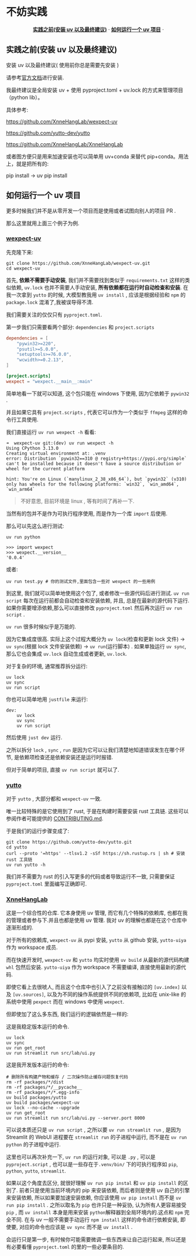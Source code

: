 # 不妨实践

<p align="center">
  <a href="#实践之前(安装 uv 以及最终建议)"><strong>实践之前(安装 uv 以及最终建议)</strong></a> ·
  <a href="#如何运行一个 uv 项目"><strong>如何运行一个 uv 项目</strong></a> ·
</p>

## 实践之前(安装 uv 以及最终建议)

安装 uv 以及最终建议( 使用前你总是需要先安装 )

请参考[官方文档](https://docs.astral.sh/uv/getting-started/installation/)进行安装.

我最终建议是全局安装 uv + 使用 pyproject.toml + uv.lock 的方式来管理项目（python lib）。

具体参考:

https://github.com/XnneHangLab/wexpect-uv

https://github.com/yutto-dev/yutto

https://github.com/XnneHangLab/XnneHangLab

或者图方便只是用来加速安装也可以简单用 uv+conda 来替代 pip+conda。用法上，就是把所有的:

pip install → uv pip install

## 如何运行一个 uv 项目

更多时候我们并不是从零开发一个项目而是使用或者试图向别人的项目 PR .

那么这里就用上面三个例子为例.

### [wexpect-uv](https://github.com/XnneHangLab/wexpect-uv.git)

先克隆下来:

```shell
git clone https://github.com/XnneHangLab/wexpect-uv.git
cd wexpect-uv
```

首先, **依赖不需要手动安装**, 我们并不需要找到类似于 `requirements.txt` 这样的类似依赖, `uv.lock` 也并不需要人手动安装, **所有依赖都在运行时自动检查和安装**. 在我一次拿到 `yutto` 的时候, 大模型教我用 `uv install` , 应该是根据经验和 `npm` 的 `package.lock` 混淆了,我被误导得不清.

我们需要关注的仅仅只有 `pyproject.toml`.

第一步我们只需要看两个部分: `dependencies` 和 `project.scripts`

```toml
dependencies = [
    "pywin32>=220",
    "psutil>=5.0.0",
    "setuptools>=76.0.0",
    "wcwidth>=0.2.13",
]

[project.scripts]
wexpect = "wexpect.__main__:main"
```

简单地看一下就可以知道, 这个包只能在 windows 下使用, 因为它依赖于 `pywin32` .

并且如果它具有 `project.scripts` , 代表它可以作为一个类似于 `ffmpeg` 这样的命令行工具使用.

我们直接运行 `uv run wexpect -h` 看看:

```shell
➜  wexpect-uv git:(dev) uv run wexpect -h
Using CPython 3.13.0
Creating virtual environment at: .venv
error: Distribution `pywin32==310 @ registry+https://pypi.org/simple` can't be installed because it doesn't have a source distribution or wheel for the current platform

hint: You're on Linux (`manylinux_2_38_x86_64`), but `pywin32` (v310) only has wheels for the following platforms: `win32`, `win_amd64`, `win_arm64`
```

> 不好意思, 目前环境是 linux , 等有时间了再补一下.

当然有的包并不是作为可执行程序使用, 而是作为一个库 `import` 后使用.

那么可以先这么进行测试:

```shell
uv run python

>>> import wexpect
>>> wexpect.__version__
'0.0.4'
```

或者:

```shell
uv run test.py # 你的测试文件,里面包含一些对 wexpect 的一些用例
```

到这里, 我们就可以简单地使用这个包了, 或者修改一些源代码后进行测试. `uv run script` 每次在运行前都会自动检查和安装依赖, 并且, 总是在最新的源代码下运行. 如果你需要增添依赖,那么可以直接修改 `pyproject.toml` 然后再次运行 `uv run script` .

`uv run` 很多时候似乎是万能的.

因为它集成度很高. 实际上这个过程大概分为 `uv lock`(检查和更新 lock 文件) -> `uv sync`(根据 lock 文件安装依赖) -> `uv run`(运行脚本) . 如果单独运行 `uv sync`, 那么它也会集成 `uv.lock` 自动生成或者更新, `uv.lock`.

对于复杂的环境, 通常推荐拆分运行:

```shell
uv lock
uv sync
uv run script
```

你也可以简单地用 `justfile` 来运行:

```justfile
dev:
    uv lock
    uv sync
    uv run script
```

然后使用 `just dev` 运行.

之所以拆分 `lock` , `sync` , `run` 是因为它可以让我们清楚地知道错误发生在哪个环节, 是依赖项检查还是依赖安装还是运行时报错.

但对于简单的项目, 直接 `uv run script` 就可以了.

### [yutto](https://github.com/yutto-dev/yutto.git)

对于 `yutto` , 大部分都和 `wexpect-uv` 一致.

唯一比较特殊的是它使用到了 rust, 于是在构建时需要安装 rust 工具链. 这些可以参阅作者可能提供的 [CONTRIBUTING.md](https://github.com/yutto-dev/yutto/blob/main/CONTRIBUTING.md).

于是我们的运行步骤变成了:

```shell
git clone https://github.com/yutto-dev/yutto.git
cd yutto
curl --proto '=https' --tlsv1.2 -sSf https://sh.rustup.rs | sh # 安装 rust 工具链
uv run yutto -h
```

我们并不需要为 rust 的引入写更多的代码或者导致运行不一致, 只需要保证 `pyproject.toml` 里面编写正确即可.

### [XnneHangLab](https://github.com/XnneHangLab/XnneHangLab.git)

这是一个综合性的仓库. 它本身使用 uv 管理, 而它有几个特殊的依赖库, 也都在我的管理或者参与下.并且也都是使用 uv 管理. 我对 uv 的理解也都是在这个仓库中逐渐形成的.

对于所有的依赖库, `wexpect-uv` 从 pypi 安装, `yutto` 从 github 安装, `yutto-uiya` 作为 workspace 成员.

而在快速开发时, `wexpect-uv` 和 `yutto` 均实时使用 `uv build` 从最新的源代码构建 `whl` 包然后安装. `yutto-uiya` 作为 workspace 不需要编译, 直接使用最新的源代码.

即使它看上去很唬人, 而且这个仓库中也引入了之前没有接触过的 `[uv.index]` 以及 `[uv.sources]`, 以及为不同的操作系统提供不同的依赖项, 比如在 unix-like 的 系统中使用 `pexpect` 而在 windows 中使用 `wexpect`.

但即使加了这么多东西, 我们运行的逻辑依然是一样的:

这是我稳定版本运行的命令.

```shell
uv lock
uv sync
uv run get_root
uv run streamlit run src/lab/ui.py
```

这是我开发版本运行的命令:

```shell
# 删除所有构建产物和缓存 / 二次操作防止缓存问题恢复代码
rm -rf packages/*/dist
rm -rf packages/*/__pycache__
rm -rf packages/*/*.egg-info
uv build packages/yutto
uv build packages/wexpect-uv
uv lock --no-cache --upgrade
uv run get_root
uv run streamlit run src/lab/ui.py --server.port 8000
```

可以说本质还只是 `uv run script` , 之所以要 `uv run streamlit run` , 是因为 Streamlit 的 WebUI 进程要在 `streamlit run` 的子进程中运行, 而不是在 `uv run python` 的子进程中运行.

这里也可以再次补充一下, `uv run` 的运行对象, 可以是 `.py` , 可以是 `pyproject.script` , 也可以是一些存在于`.venv/bin/` 下的可执行程序如 `pip`, `python`, `yutto`, `streamlit`.

如果以这个角度去区分, 就很好理解 `uv run pip instal` 和 `uv pip install` 的区别了. 前者只是使用当前环境内的 pip 来安装依赖, 而后者则是使用 uv 自己的引擎来安装依赖, 所以如果要加速安装依赖, 你应该使用 `uv pip install` 而不是 `uv run pip install` . 之所以取名为 `pip` 也许只是一种妥协, 认为所有人更容易接受 `pip` , 而 `uv install` 本身是用来安装 `python`解释器到全局环境内的.这点和 `npm` 完全不同. 在与 uv 一般不需要手动运行 `npm install` 这样的命令进行依赖安装, 即使要, 对应的命令也应该是 `uv sync` 而不是 `uv install` .

会运行只是第一步, 有时候你可能需要微调一些东西来让自己运行起来, 所以还是有必要看懂 `pyproject.toml` 的里的一些必要条目的.
